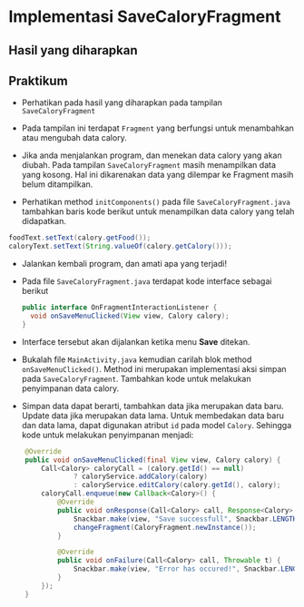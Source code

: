 # Implementasi SaveCaloryFragment

## Hasil yang diharapkan

## Praktikum
- Perhatikan pada hasil yang diharapkan pada tampilan `SaveCaloryFragment`

- Pada tampilan ini terdapat `Fragment` yang berfungsi untuk menambahkan atau
 mengubah data calory.

- Jika anda menjalankan program, dan menekan data calory yang akan diubah. Pada
tampilan `SaveCaloryFragment` masih menampilkan data yang kosong. Hal ini
dikarenakan data yang dilempar ke Fragment masih belum ditampilkan.

- Perhatikan method `initComponents()` pada file `SaveCaloryFragment.java`
tambahkan baris kode berikut untuk menampilkan data calory yang telah
didapatkan.

```java
foodText.setText(calory.getFood());
caloryText.setText(String.valueOf(calory.getCalory()));
```

- Jalankan kembali program, dan amati apa yang terjadi!

- Pada file `SaveCaloryFragment.java` terdapat kode interface sebagai berikut

  ```java
  public interface OnFragmentInteractionListener {
    void onSaveMenuClicked(View view, Calory calory);
  }
  ```

- Interface tersebut akan dijalankan ketika menu **Save** ditekan.
- Bukalah file `MainActivity.java` kemudian carilah blok method
    `onSaveMenuClicked()`. Method ini merupakan implementasi aksi simpan pada
    `SaveCaloryFragment`. Tambahkan kode untuk melakukan penyimpanan data
    calory.

- Simpan data dapat berarti, tambahkan data jika merupakan data baru. Update
    data jika merupakan data lama. Untuk membedakan data baru dan data lama,
    dapat digunakan atribut `id` pada model `Calory`. Sehingga kode untuk
    melakukan penyimpanan menjadi:

```java
	@Override
	public void onSaveMenuClicked(final View view, Calory calory) {
		Call<Calory> caloryCall = (calory.getId() == null)
				? caloryService.addCalory(calory)
				: caloryService.editCalory(calory.getId(), calory);
		caloryCall.enqueue(new Callback<Calory>() {
			@Override
			public void onResponse(Call<Calory> call, Response<Calory> response) {
				Snackbar.make(view, "Save successfull", Snackbar.LENGTH_SHORT).show();
				changeFragment(CaloryFragment.newInstance());
			}

			@Override
			public void onFailure(Call<Calory> call, Throwable t) {
				Snackbar.make(view, "Error has occured!", Snackbar.LENGTH_SHORT).show();
			}
		});
	}

```
